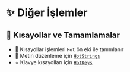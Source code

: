 # ✨ Diğer İşlemler

## 💞 Kısayollar ve Tamamlamalar

* 🧱 Kısayollar işlemleri `Hot` ön eki ile tanımlanır
* 💫 Metin düzenleme için [`HotStrings`](https://www.autohotkey.com/docs/Hotstrings.htm)
* ⭐ Klavye kısayolları için [`HotKeys`](https://www.autohotkey.com/docs/commands/Hotkey.htm)




